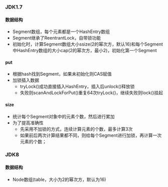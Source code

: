 ### JDK1.7
#### 数据结构
- Segment数组，每个元素都是一个HashEntry数组
- Segment继承了ReentrantLock，自带锁功能
- 初始化时，计算Segment数组大小ssize(2的幂次方，默认16)和每个Segment中HashEntry数组的大小cap(2的幂次方，最小2)，初始化第一个Segment
#### put
- 根据hash找到Segment，如果未初始化则CAS赋值
- 加锁插入数据
  - tryLock()成功直接插入HashEntry，插入后unlock()释放锁
  - 失败则scanAndLockForPut()重复64次tryLock()，继续失败则lock()挂起
#### size
- 统计每个Segment对象中的元素个数，然后进行累加
- 为了提高准确性
  - 先采用不加锁的方式，连续计算元素的个数，最多计算3次
  - 如果前后两次计算结果都不同，则给每个Segment进行加锁，再计算一次元素的个数；
  
### JDK8
#### 数据结构
- Node数组(table，大小为2的幂次方，默认为16)
